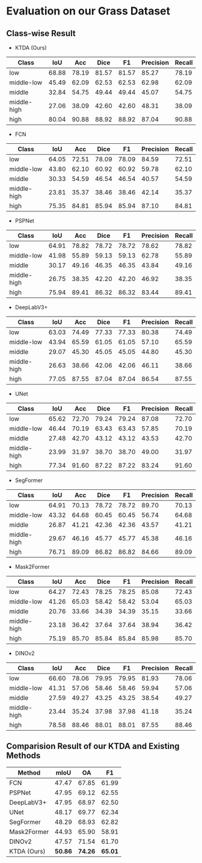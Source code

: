 # Evaluation on our Grass Dataset

## Class-wise Result

- KTDA (Ours)

| Class       | IoU   | Acc   | Dice  | F1 | Precision | Recall |
|------------|-------|-------|-------|--------|-----------|--------|
| low        | 68.88 | 78.19 | 81.57 | 81.57  | 85.27     | 78.19  |
| middle-low | 45.49 | 62.09 | 62.53 | 62.53  | 62.98     | 62.09  |
| middle     | 32.84 | 54.75 | 49.44 | 49.44  | 45.07     | 54.75  |
| middle-high| 27.06 | 38.09 | 42.60  | 42.60   | 48.31     | 38.09  |
| high       | 80.04 | 90.88 | 88.92 | 88.92  | 87.04     | 90.88  |

- FCN

| Class       | IoU   | Acc   | Dice  | F1 | Precision | Recall |
|------------|-------|-------|-------|--------|-----------|--------|
| low        | 64.05 | 72.51 | 78.09 | 78.09  | 84.59     | 72.51  |
| middle-low | 43.80  | 62.10  | 60.92 | 60.92  | 59.78     | 62.10   |
| middle     | 30.33 | 54.59 | 46.54 | 46.54  | 40.57     | 54.59  |
| middle-high| 23.81 | 35.37 | 38.46 | 38.46  | 42.14     | 35.37  |
| high       | 75.35 | 84.81 | 85.94 | 85.94  | 87.10      | 84.81  |

- PSPNet

| Class       | IoU   | Acc   | Dice  | F1 | Precision | Recall |
|------------|-------|-------|-------|--------|-----------|--------|
| low        | 64.91 | 78.82 | 78.72 | 78.72  | 78.62     | 78.82  |
| middle-low | 41.98 | 55.89 | 59.13 | 59.13  | 62.78     | 55.89  |
| middle     | 30.17 | 49.16 | 46.35 | 46.35  | 43.84     | 49.16  |
| middle-high| 26.75 | 38.35 | 42.20  | 42.20   | 46.92     | 38.35  |
| high       | 75.94 | 89.41 | 86.32 | 86.32  | 83.44     | 89.41  |

- DeepLabV3+

| Class       | IoU   | Acc   | Dice  | F1 | Precision | Recall |
|------------|-------|-------|-------|--------|-----------|--------|
| low        | 63.03 | 74.49 | 77.33 | 77.33  | 80.38     | 74.49  |
| middle-low | 43.94 | 65.59 | 61.05 | 61.05  | 57.10      | 65.59  |
| middle     | 29.07 | 45.30  | 45.05 | 45.05  | 44.80      | 45.30   |
| middle-high| 26.63 | 38.66 | 42.06 | 42.06  | 46.11     | 38.66  |
| high       | 77.05 | 87.55 | 87.04 | 87.04  | 86.54     | 87.55  |

- UNet

| Class       | IoU   | Acc   | Dice  | F1 | Precision | Recall |
|------------|-------|-------|-------|--------|-----------|--------|
| low        | 65.62 | 72.70  | 79.24 | 79.24  | 87.08     | 72.70   |
| middle-low | 46.44 | 70.19 | 63.43 | 63.43  | 57.85     | 70.19  |
| middle     | 27.48 | 42.70  | 43.12 | 43.12  | 43.53     | 42.70   |
| middle-high| 23.99 | 31.97 | 38.70  | 38.70   | 49.00      | 31.97  |
| high       | 77.34 | 91.60  | 87.22 | 87.22  | 83.24     | 91.60   |

- SegFormer

| Class       | IoU   | Acc   | Dice  | F1 | Precision | Recall |
|------------|-------|-------|-------|--------|-----------|--------|
| low        | 64.91 | 70.13 | 78.72 | 78.72  | 89.70      | 70.13  |
| middle-low | 43.32 | 64.68 | 60.45 | 60.45  | 56.74     | 64.68  |
| middle     | 26.87 | 41.21 | 42.36 | 42.36  | 43.57     | 41.21  |
| middle-high| 29.67 | 46.16 | 45.77 | 45.77  | 45.38     | 46.16  |
| high       | 76.71 | 89.09 | 86.82 | 86.82  | 84.66     | 89.09  |

- Mask2Former

| Class       | IoU   | Acc   | Dice  | F1 | Precision | Recall |
|------------|-------|-------|-------|--------|-----------|--------|
| low        | 64.27 | 72.43 | 78.25 | 78.25  | 85.08     | 72.43  |
| middle-low | 41.26 | 65.03 | 58.42 | 58.42  | 53.04     | 65.03  |
| middle     | 20.76 | 33.66 | 34.39 | 34.39  | 35.15     | 33.66  |
| middle-high| 23.18 | 36.42 | 37.64 | 37.64  | 38.94     | 36.42  |
| high       | 75.19 | 85.70  | 85.84 | 85.84  | 85.98     | 85.70   |

- DINOv2

| Class       | IoU   | Acc   | Dice  | F1 | Precision | Recall |
|------------|-------|-------|-------|--------|-----------|--------|
| low        | 66.60  | 78.06 | 79.95 | 79.95  | 81.93     | 78.06  |
| middle-low | 41.31 | 57.06 | 58.46 | 58.46  | 59.94     | 57.06  |
| middle     | 27.59 | 49.27 | 43.25 | 43.25  | 38.54     | 49.27  |
| middle-high| 23.44 | 35.24 | 37.98 | 37.98  | 41.18     | 35.24  |
| high       | 78.58 | 88.46 | 88.01 | 88.01  | 87.55     | 88.46  |

## Comparision Result of our KTDA and Existing Methods

| Method            | mIoU | OA | F1 |
|-------------------|----------------|--------------|--------------|
| FCN    | 47.47         | 67.85        | 61.99        |
| PSPNet| 47.95         | 69.12        | 62.55        |
| DeepLabV3+| 47.95         | 68.97        | 62.50        |
| UNet| 48.17         | 69.77        | 62.34        |
| SegFormer    | 48.29         | 68.93        | 62.82        |
| Mask2Former | 44.93         | 65.90        | 58.91        |
| DINOv2   | 47.57         | 71.54        | 61.70        |
| KTDA (Ours)             | **50.86**      | **74.26**     | **65.01**     |
